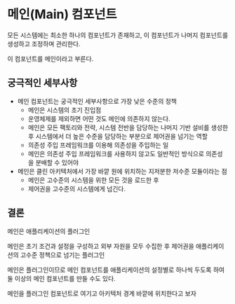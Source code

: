 # 메인(Main) 컴포넌트

모든 시스템에는 최소한 하나의 컴포넌트가 존재하고, 이 컴포넌트가 나머지 컴포넌트를 생성하고 조정하며 관리한다.

이 컴포넌트를 메인이라고 부른다.

## 궁극적인 세부사항

- 메인 컴포넌트는 궁극적인 세부사항으로 가장 낮은 수준의 정책
  - 메인은 시스템의 초기 진입점
  - 운영체제를 제외하면 어떤 것도 메인에 의존하지 않는다.
  - 메인은 모든 팩토리와 전략, 시스템 전반을 담당하는 나머지 기반 설비를 생성한 후 시스템에서 더 높은 수준을 담당하는 부분으로 제어권을 넘기는 역할
  - 의존성 주입 프레임워크를 이용해 의존성을 주입하는 일
  - 메인은 의존성 주입 프레임워크를 사용하지 않고도 일반적인 방식으로 의존성을 분배할 수 있어야
- 메인은 클린 아키텍처에서 가장 바깥 원에 위치하는 지저분한 저수준 모듈이라는 점
  - 메인은 고수준의 시스템을 위한 모든 것을 로드한 후
  - 제어권을 고수준의 시스템에게 넘긴다.

## 결론

메인은 애플리케이션의 플러그인

메인은 초기 조건과 설정을 구성하고 외부 자원을 모두 수집한 후 제어권을 애플리케이션의 고수준 정책으로 넘기는 플러그인

메인은 플러그인이므로 메인 컴포넌트를 애플리케이션의 설정별로 하나씩 두도록 하여 둘 이상의 메인 컴포넌트를 만들 수도 있다.

메인을 플러그인 컴포넌트로 여기고 아키텍처 경계 바깥에 위치한다고 보자
